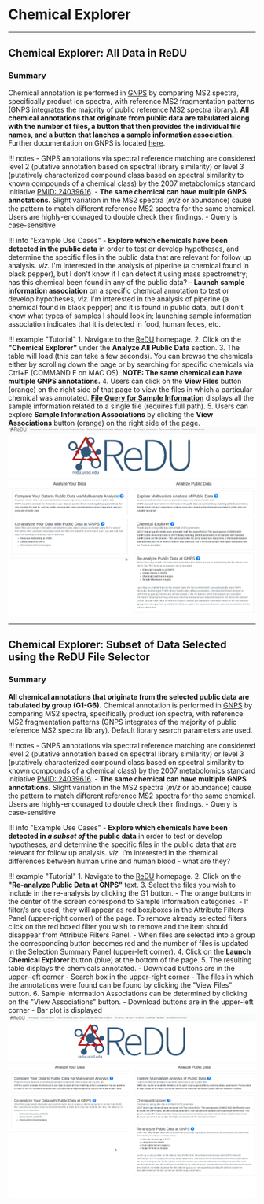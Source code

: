 # Chemical Explorer

---

## Chemical Explorer: All Data in ReDU

### Summary
Chemical annotation is performed in [GNPS](https://gnps.ucsd.edu/ProteoSAFe/static/gnps-splash.jsp) by comparing MS2 spectra, specifically product ion spectra, with reference MS2 fragmentation patterns (GNPS integrates the majority of public reference MS2 spectra library). **All chemical annotations that originate from public data are tabulated along with the number of files, a button that then provides the individual file names, and a button that lanches a sample information association.** Further documentation on GNPS is located [here](https://ccms-ucsd.github.io/GNPSDocumentation/).

!!! notes
	- GNPS annotations via spectral reference matching are considered level 2 (putative annotation based on spectral library similarity) or level 3 (putatively characterized compound class based on spectral similarity to known compounds of a chemical class) by the 2007 metabolomics standard initiative [PMID: 24039616](https://www.ncbi.nlm.nih.gov/pmc/articles/PMC3772505/).
	- **The same chemical can have multiple GNPS annotations.** Slight variation in the MS2 spectra (*m/z* or abundance) cause the pattern to match different reference MS2 spectra for the same chemical. Users are highly-encouraged to double check their findings.
	- Query is case-sensitive

!!! info "Example Use Cases"
	- **Explore which chemicals have been detected in the public data** in order to test or develop hypotheses, and determine the specific files in the public data that are relevant for follow up analysis. *viz.* I'm interested in the analysis of piperine (a chemical found in black pepper), but I don't know if I can detect it using mass spectrometry; has this chemical been found in any of the public data?
	- **Launch sample information association** on a specific chemical annotation to test or develop hypotheses, *viz.* I'm interested in the analysis of piperine (a chemical found in black pepper) and it is found in public data, but I don't know what types of samples I should look in; launching sample information association indicates that it is detected in food, human feces, etc.
 
!!! example "Tutorial"
	1. Navigate to the [ReDU](https://redu.ucsd.edu/) homepage.
	2. Click on the **"Chemical Explorer"** under the **Analyze All Public Data** section.
	3. The table will load (this can take a few seconds). You can browse the chemicals either by scrolling down the page or by searching for specific chemicals via Ctrl+F (COMMAND F on MAC OS). **NOTE: The same chemical can have multiple GNPS annotations.**
	4. Users can click on the **View Files** button (orange) on the right side of that page to view the files in which a particular chemical was annotated. **[File Query for Sample Information](https://redu.ucsd.edu/datalookup)** displays all the sample information related to a single file (requires full path).
	5. Users can explore **Sample Information Associations** by clicking the **View Associations** button (orange) on the right side of the page.
		![Sample Association Info](images/SampleInfoAssociation.gif)

---

## Chemical Explorer: Subset of Data Selected using the ReDU File Selector

### Summary
**All chemical annotations that originate from the selected public data are tabulated by group (G1-G6).** Chemical annotation is performed in [GNPS](https://gnps.ucsd.edu/ProteoSAFe/static/gnps-splash2.jsp) by comparing MS2 spectra, specifically product ion spectra, with reference MS2 fragmentation patterns (GNPS integrates of the majority of public reference MS2 spectra library). Default library search parameters are used.

!!! notes
	- GNPS annotations via spectral reference matching are considered level 2 (putative annotation based on spectral library similarity) or level 3 (putatively characterized compound class based on spectral similarity to known compounds of a chemical class) by the 2007 metabolomics standard initiative [PMID: 24039616](https://www.ncbi.nlm.nih.gov/pmc/articles/PMC3772505/).
	- **The same chemical can have multiple GNPS annotations.** Slight variation in the MS2 spectra (*m/z* or abundance) cause the pattern to match different reference MS2 spectra for the same chemical. Users are highly-encouraged to double check their findings.
	- Query is case-sensitive

!!! info "Example Use Cases"
	- **Explore which chemicals have been detected in *a subset of* the public data** in order to test or develop hypotheses, and determine the specific files in the public data that are relevant for follow up analysis. *viz.* I'm interested in the chemical differences between human urine and human blood - what are they?

!!! example "Tutorial"
	1. Navigate to the [ReDU](https://redu.ucsd.edu/) homepage.
	2. Click on the **"Re-analyze Public Data at GNPS"** text.
	3. Select the files you wish to include in the re-analysis by clicking the G1 button.
		- The orange buttons in the center of the screen correspond to Sample Information categories.
		- If filter/s are used, they will appear as red box/boxes in the Attribute Filters Panel (upper-right corner) of the page. To remove already selected filters click on the red boxed filter you wish to remove and the item should disappear from Attribute Filters Panel.
		- When files are selected into a group the corresponding button becomes red and the number of files is updated in the Selection Summary Panel (upper-left corner).
	4. Click on the **Launch Chemical Explorer** button (blue) at the bottom of the page.
	5. The resulting table displays the chemicals annotated.
		- Download buttons are in the upper-left corner
		- Search box in the upper-right corner
		- The files in which the annotations were found can be found by clicking the "View Files" button.
6. Sample Information Associations can be determined by clicking on the "View Associations" button.
		- Download buttons are in the upper-left corner
		- Bar plot is displayed
		![File Selector](images/public_reanalysis_chemicalexplorer.gif)

